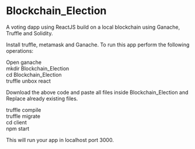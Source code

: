 # Blockchain_Election
A voting dapp using ReactJS build on a local blockchain using Ganache, Truffle and Solidity.

Install truffle, metamask and Ganache.
To run this app perform the following operations:<br>

Open ganache<br>
mkdir Blockchain_Election<br>
cd Blockchain_Election<br>
truffle unbox react<br>

Download the above code and paste all files inside Blockchain_Election and Replace already existing files.<br>

truffle compile<br>
truffle migrate<br>
cd client<br>
npm start<br>

This will run your app in localhost port 3000.
